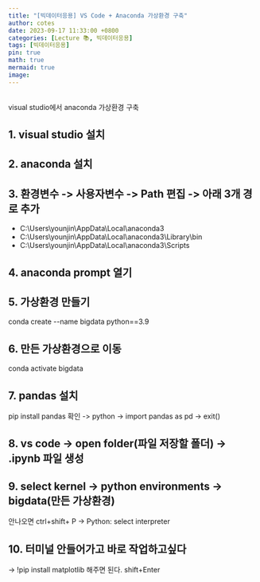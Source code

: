 ```yaml
---
title: "[빅데이터응용] VS Code + Anaconda 가상환경 구축"
author: cotes
date: 2023-09-17 11:33:00 +0800
categories: [Lecture 📚, 빅데이터응용]
tags: [빅데이터응용]
pin: true
math: true
mermaid: true
image:
---
```



<br>
visual studio에서 anaconda 가상환경 구축

## 1. visual studio 설치
## 2. anaconda 설치
## 3. 환경변수 -> 사용자변수 -> Path 편집 -> 아래 3개 경로 추가
- C:\Users\younjin\AppData\Local\anaconda3
- C:\Users\younjin\AppData\Local\anaconda3\Library\bin
- C:\Users\younjin\AppData\Local\anaconda3\Scripts

## 4. anaconda prompt 열기
## 5. 가상환경 만들기
   conda create --name bigdata python==3.9
## 6. 만든 가상환경으로 이동
   conda activate bigdata
## 7. pandas 설치
   pip install pandas
   확인 -> python -> import pandas as pd -> exit()

## 8. vs code -> open folder(파일 저장할 폴더) -> .ipynb 파일 생성

## 9. select kernel -> python environments -> bigdata(만든 가상환경)
안나오면 ctrl+shift+ P -> Python: select interpreter

## 10. 터미널 안들어가고 바로 작업하고싶다
-> !pip install matplotlib 해주면 된다.
shift+Enter